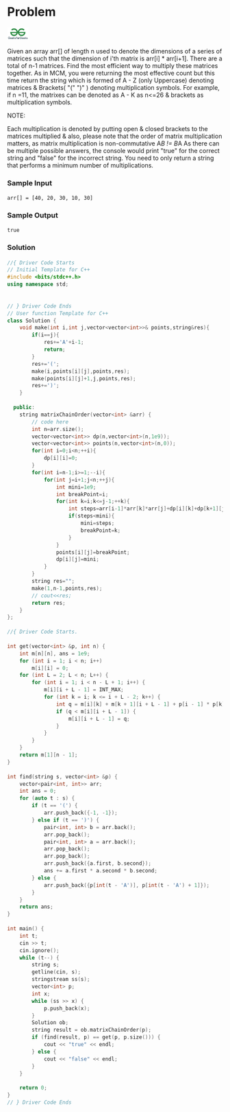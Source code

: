 # Problem
<a href="https://www.geeksforgeeks.org/problems/brackets-in-matrix-chain-multiplication1024/1">
  <img src="../lib/gfg-logo.png" width="50"/>
</a>

Given an array arr[] of length n used to denote the dimensions of a series of matrices such that the dimension of i'th matrix is arr[i] * arr[i+1]. There are a total of n-1 matrices. Find the most efficient way to multiply these matrices together. 
As in MCM, you were returning the most effective count but this time return the string which is formed of A - Z (only Uppercase) denoting matrices & Brackets( "(" ")" ) denoting multiplication symbols. For example, if n =11, the matrixes can be denoted as A - K as n<=26 & brackets as multiplication symbols.

NOTE:

Each multiplication is denoted by putting open & closed brackets to the matrices multiplied & also, please note that the order of matrix multiplication matters, as matrix multiplication is non-commutative A*B != B*A
As there can be multiple possible answers, the console would print "true" for the correct string and "false" for the incorrect string. You need to only return a string that performs a minimum number of multiplications.

### Sample Input
```
arr[] = [40, 20, 30, 10, 30]
```
### Sample Output
```
true
```

### Solution
```cpp
//{ Driver Code Starts
// Initial Template for C++
#include <bits/stdc++.h>
using namespace std;


// } Driver Code Ends
// User function Template for C++
class Solution {
    void make(int i,int j,vector<vector<int>>& points,string&res){
        if(i==j){
            res+='A'+i-1;
            return;
        }
        res+='(';
        make(i,points[i][j],points,res);
        make(points[i][j]+1,j,points,res);
        res+=')';
    }
    
  public:
    string matrixChainOrder(vector<int> &arr) {
        // code here
        int n=arr.size();
        vector<vector<int>> dp(n,vector<int>(n,1e9));
        vector<vector<int>> points(n,vector<int>(n,0));
        for(int i=0;i<n;++i){
            dp[i][i]=0;
        }
        for(int i=n-1;i>=1;--i){
            for(int j=i+1;j<n;++j){
                int mini=1e9;
                int breakPoint=i;
                for(int k=i;k<=j-1;++k){
                    int steps=arr[i-1]*arr[k]*arr[j]+dp[i][k]+dp[k+1][j];
                    if(steps<mini){
                        mini=steps;
                        breakPoint=k;
                    }
                }
                points[i][j]=breakPoint;
                dp[i][j]=mini;
            }
        }
        string res="";
        make(1,n-1,points,res);
        // cout<<res;
        return res;
    }
};

//{ Driver Code Starts.

int get(vector<int> &p, int n) {
    int m[n][n], ans = 1e9;
    for (int i = 1; i < n; i++)
        m[i][i] = 0;
    for (int L = 2; L < n; L++) {
        for (int i = 1; i < n - L + 1; i++) {
            m[i][i + L - 1] = INT_MAX;
            for (int k = i; k <= i + L - 2; k++) {
                int q = m[i][k] + m[k + 1][i + L - 1] + p[i - 1] * p[k] * p[i + L - 1];
                if (q < m[i][i + L - 1]) {
                    m[i][i + L - 1] = q;
                }
            }
        }
    }
    return m[1][n - 1];
}

int find(string s, vector<int> &p) {
    vector<pair<int, int>> arr;
    int ans = 0;
    for (auto t : s) {
        if (t == '(') {
            arr.push_back({-1, -1});
        } else if (t == ')') {
            pair<int, int> b = arr.back();
            arr.pop_back();
            pair<int, int> a = arr.back();
            arr.pop_back();
            arr.pop_back();
            arr.push_back({a.first, b.second});
            ans += a.first * a.second * b.second;
        } else {
            arr.push_back({p[int(t - 'A')], p[int(t - 'A') + 1]});
        }
    }
    return ans;
}

int main() {
    int t;
    cin >> t;
    cin.ignore();
    while (t--) {
        string s;
        getline(cin, s);
        stringstream ss(s);
        vector<int> p;
        int x;
        while (ss >> x) {
            p.push_back(x);
        }
        Solution ob;
        string result = ob.matrixChainOrder(p);
        if (find(result, p) == get(p, p.size())) {
            cout << "true" << endl;
        } else {
            cout << "false" << endl;
        }
    }

    return 0;
}
// } Driver Code Ends
```
